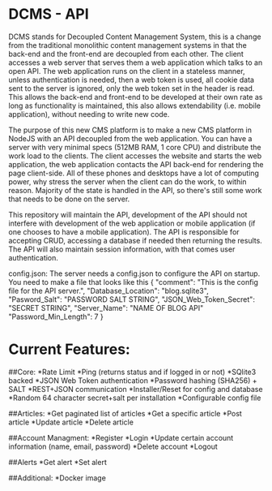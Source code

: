 # DCMS - API
DCMS stands for Decoupled Content Management System, this is a change from the traditional monolithic content management systems in that the back-end and the front-end are decoupled from each other. The client accesses a web server that serves them a web application which talks to an open API. The web application runs on the client in a stateless manner, unless authentication is needed, then a web token is used, all cookie data sent to the server is ignored, only the web token set in the header is read. This allows the back-end and front-end to be developed at their own rate as long as functionality is maintained, this also allows extendability (i.e. mobile application), without needing to write new code. 

The purpose of this new CMS platform is to make a new CMS platform in NodeJS with an API decoupled from the web application. You can have a server with very minimal specs (512MB RAM, 1 core CPU) and distribute the work load to the clients. The client accesses the website and starts the web application, the web application contacts the API back-end for rendering the page client-side. All of these phones and desktops have a lot of computing power, why stress the server when the client can do the work, to within reason. Majority of the state is handled in the API, so there's still some work that needs to be done on the server.

This repository will maintain the API, development of the API should not interfere with development of the web application or mobile application (if one chooses to have a mobile application). The API is responsible for accepting CRUD, accessing a database if needed then returning the results. The API will also maintain session information, with that comes user authentication.

config.json:
The server needs a config.json to configure the API on startup. You need to make a file that looks like this
{
"comment": "This is the config file for the API server.",
"Database_Location": "blog.sqlite3",
"Pasword_Salt": "PASSWORD SALT STRING",
"JSON_Web_Token_Secret": "SECRET STRING",
"Server_Name": "NAME OF BLOG API"
"Password_Min_Length": 7
}

# Current Features:

##Core:
*Rate Limit
*Ping (returns status and if logged in or not)
*SQlite3 backed
*JSON Web Token authentication
*Password hashing (SHA256) + SALT
*REST+JSON communication
*Installer/Reset for config and database
*Random 64 character secret+salt per installation
*Configurable config file

##Articles:
*Get paginated list of articles
*Get a specific article
*Post article
*Update article
*Delete article

##Account Managment:
*Register
*Login
*Update certain account information (name, email, password)
*Delete account
*Logout

##Alerts
*Get alert
*Set alert

##Additional:
*Docker image
